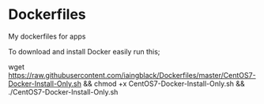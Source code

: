 # Dockerfiles
My dockerfiles for apps

To download and install Docker easily run this;

wget https://raw.githubusercontent.com/iaingblack/Dockerfiles/master/CentOS7-Docker-Install-Only.sh && chmod +x CentOS7-Docker-Install-Only.sh && ./CentOS7-Docker-Install-Only.sh
